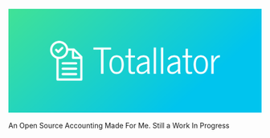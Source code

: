 ![Totallator Logo](docs/cover.png)

An Open Source Accounting Made For Me.
Still a Work In Progress
